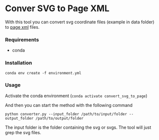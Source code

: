 # Conver SVG to Page XML
With this tool you can convert svg coordinate files (example in data folder) to [page xml](https://ieeexplore.ieee.org/document/5597587) files.

### Requirements
- conda

### Installation
```conda env create -f environment.yml```

### Usage
Activate the conda environment (```conda activate convert_svg_to_page```)

And then you can start the method with the following command
```
python converter.py --input_folder /path/to/input/folder --output_folder /path/to/output/folder
```

The input folder is the folder containing the svg or svgs. The tool will just grep the svg files.
